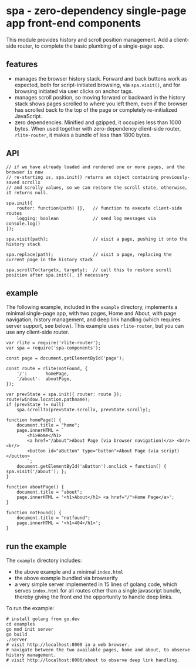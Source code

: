 # spa - zero-dependency single-page app front-end components

This module provides history and scroll position management. Add a client-side router, to complete the basic plumbing of a single-page app.

## features
- manages the browser history stack. Forward and back buttons work as expected, both for script-initiated browsing, via `spa.visit()`, and for browsing initiated via user clicks on anchor tags.
- manages scroll position, so moving forward or backward in the history stack shows pages scrolled to where you left them, even if the browser has scrolled back to the top of the page or completely re-initialized JavaScript.
- zero dependencies. Minified and gzipped, it occupies less than 1000 bytes. When used together with zero-dependency client-side router, `rlite-router`, it makes a bundle of less than 1800 bytes.

## API

	// if we have already loaded and rendered one or more pages, and the browser is now 
	// re-starting us, spa.init() returns an object containing previously-saved scrollx
	// and scrolly values, so we can restore the scroll state, otherwise, it returns null.

	spa.init({
		router: function(path) {},   // function to execute client-side routes
		logging: boolean             // send log messages via console.log()
	});

	spa.visit(path);                 // visit a page, pushing it onto the history stack

	spa.replace(path);               // visit a page, replacing the current page in the history stack

	spa.scrollTo(targetx, targety);  // call this to restore scroll position after spa.init(), if necessary

## example

The following example, included in the `example` directory, implements a minimal single-page app, with two pages, Home and About, with page navigation, history management, and deep link handling (which requires server support, see below). This example uses `rlite-router`, but you can use any client-side router.

	var rlite = require('rlite-router');
	var spa = require('spa-components');

	const page = document.getElementById('page');

	const route = rlite(notFound, {
		'/':       homePage,
		'/about':  aboutPage,
	});

	var prevState = spa.init({ router: route });
	route(window.location.pathname);
	if (prevState != null)
		spa.scrollTo(prevState.scrollx, prevState.scrolly);

	function homePage() {
		document.title = "home";
		page.innerHTML = `
			<h1>Home</h1>
			<a href="/about">About Page (via browser navigation)</a> <br/> <br/>
			<button id="aButton" type="button">About Page (via script)</button>
			`;
		document.getElementById('aButton').onclick = function() { spa.visit('/about'); };
	}

	function aboutPage() {
		document.title = "about";
		page.innerHTML = '<h1>About</h1> <a href="/">Home Page</a>';
	}

	function notFound() {
		document.title = "notfound";
		page.innerHTML = '<h1>404</h1>';
	}


## run the example

The `example` directory includes:
- the above example and a minimal `index.html`
- the above example bundled via browserify
- a very simple server implemented in 15 lines of golang code, which serves `index.html` for all routes other than a single javascript bundle, thereby giving the front end the opportunity to handle deep links.

To run the example:

	# install golang from go.dev
	cd examples
	go mod init server
	go build
	./server
	# visit http://localhost:8000 in a web browser.
	# navigate between the two available pages, home and about, to observe history management.
	# visit http://localhost:8000/about to observe deep link handling.
